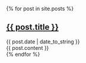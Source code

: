 {% for post in site.posts %}
<article>
  <h2>
    <a href="{{ post.url }}">
      {{ post.title }}
    </a>
  </h2>
  <div class="post-meta">
    <span class="post-date">
      {{ post.date | date_to_string }}
    </span>
  </div>
  <div class="post-content">
    {{ post.content }}
  </div>
</article>
{% endfor %}
